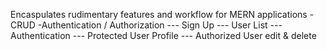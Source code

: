 Encaspulates rudimentary features and workflow for MERN applications
-CRUD
-Authentication / Authorization
--- Sign Up
--- User List
--- Authentication
--- Protected User Profile
--- Authorized User edit & delete